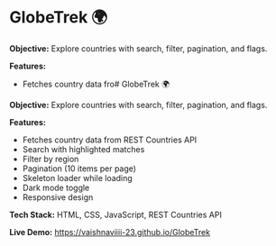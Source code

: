 # GlobeTrek 🌍

**Objective:** Explore countries with search, filter, pagination, and flags.

**Features:**
- Fetches country data fro# GlobeTrek 🌍

**Objective:** Explore countries with search, filter, pagination, and flags.

**Features:**
- Fetches country data from REST Countries API
- Search with highlighted matches
- Filter by region
- Pagination (10 items per page)
- Skeleton loader while loading
- Dark mode toggle
- Responsive design

**Tech Stack:** HTML, CSS, JavaScript, REST Countries API

**Live Demo:** https://vaishnaviiii-23.github.io/GlobeTrek
